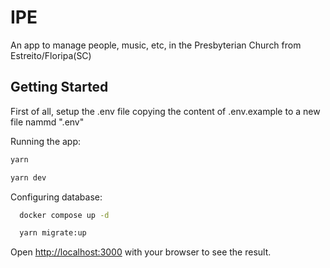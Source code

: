 # IPE

An app to manage people, music, etc, in the Presbyterian Church from Estreito/Floripa(SC)

## Getting Started

First of all, setup the .env file copying the content of .env.example to a new file nammd ".env"

Running the app:

```bash
yarn

yarn dev
```

Configuring database:

```bash
  docker compose up -d

  yarn migrate:up
```

Open [http://localhost:3000](http://localhost:3000) with your browser to see the result.
